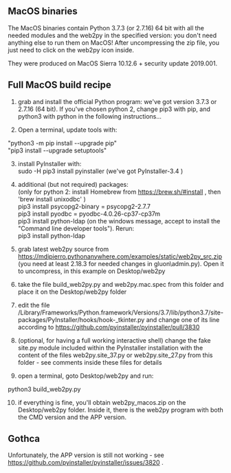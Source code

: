 ## MacOS binaries

The MacOS binaries contain Python 3.7.3 (or 2.7.16) 64 bit with all the needed modules and the web2py in the specified version: 
 you don't need anything else to run them on MacOS! After uncompressing the zip file, you just need to click on the web2py icon inside.  

They were produced on MacOS Sierra 10.12.6 + security update 2019.001.

## Full MacOS build recipe

1. grab and install the official Python program: we've got version 3.7.3 or 2.7.16 (64 bit). If you've chosen python 2, change pip3
with pip, and python3 with python in the following instructions...

2. Open a terminal, update tools with:

"python3 -m pip install --upgrade pip"  
"pip3 install --upgrade setuptools"   


3. install PyInstaller with:  
sudo -H pip3 install pyinstaller (we've got PyInstaller-3.4 )

4. additional (but not required) packages:  
(only for python 2: install Homebrew from https://brew.sh/#install , then 'brew install unixodbc' )  
pip3 install psycopg2-binary = psycopg2-2.7.7  
pip3 install pyodbc = pyodbc-4.0.26-cp37-cp37m  
pip3 install python-ldap (on the windows message, accept to install the "Command line developer tools"). Rerun:  
pip3 install python-ldap  

5. grab latest web2py source from https://mdipierro.pythonanywhere.com/examples/static/web2py_src.zip 
 (you need at least 2.18.3 for needed changes in gluon\admin.py). Open it to uncompress, in this example on Desktop/web2py


6. take the file build_web2py.py and web2py.mac.spec  from this folder and place it on the Desktop/web2py  folder  

7. edit the file /Library/Frameworks/Python.framework/Versions/3.7/lib/python3.7/site-packages/PyInstaller/hooks/hook-_tkinter.py 
 and change one of its line according to https://github.com/pyinstaller/pyinstaller/pull/3830  

8. (optional, for having a full working interactive shell) change the fake site.py module included within the PyInstaller installation 
 with the content of the files web2py.site_37.py or web2py.site_27.py from this folder - see comments inside these files for details

9. open a terminal, goto Desktop/web2py and run:  
  
python3 build_web2py.py

10. if everything is fine, you'll obtain web2py_macos.zip on the Desktop/web2py  folder. Inside it, there is the web2py program with 
 both the CMD version and the APP version.

## Gothca

Unfortunately, the APP version is still not working - see https://github.com/pyinstaller/pyinstaller/issues/3820 . 
